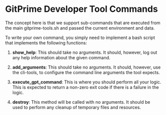# GitPrime Developer Tool Commands

The concept here is that we support sub-commands that are executed from the main gitprime-tools.sh
and passed the current environment and data.

To write your own command, you simply need to implement a bash script that implements the
following functions:

1. **show_help**:  This should take no arguments.  It should, however, log out any help information
about the given command.

2. **add_arguments**:  This should take no arguments.  It should, however, use the cli-tools, to
configure the command line arguments the tool expects.

3. **execute_gpt_command**:  This is where you should perform all your logic.  This is expected to return a non-zero
exit code if there is a failure in the logic.

4. **destroy**:  This method will be called with no arguments.  It should be used to perform any cleanup of
temporary files and resources.